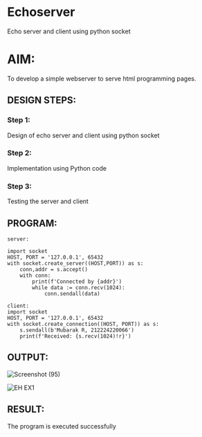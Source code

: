 # Echoserver
Echo server and client using python socket

# AIM:

To develop a simple webserver to serve html programming pages.

## DESIGN STEPS:

### Step 1:

Design of echo server and client using python socket

### Step 2:

Implementation using Python code

### Step 3:

Testing the server and client 

## PROGRAM:
```
server:

import socket
HOST, PORT = '127.0.0.1', 65432
with socket.create_server((HOST,PORT)) as s:
    conn,addr = s.accept()
    with conn:
        print(f'Connected by {addr}')
        while data := conn.recv(1024):
            conn.sendall(data)

client:
import socket
HOST, PORT = '127.0.0.1', 65432
with socket.create_connection((HOST, PORT)) as s:
    s.sendall(b'Mubarak R, 212224220066')
    print(f'Received: {s.recv(1024)!r}')
```


## OUTPUT:

 ![Screenshot (95)](https://github.com/user-attachments/assets/89cd8371-b30e-4f0c-8e7e-f2881d9be1f3)
 
![EH EX1](https://github.com/user-attachments/assets/1bdfb926-1b6d-4301-ae7e-f93357ae27ad)


## RESULT:

The program is executed successfully

